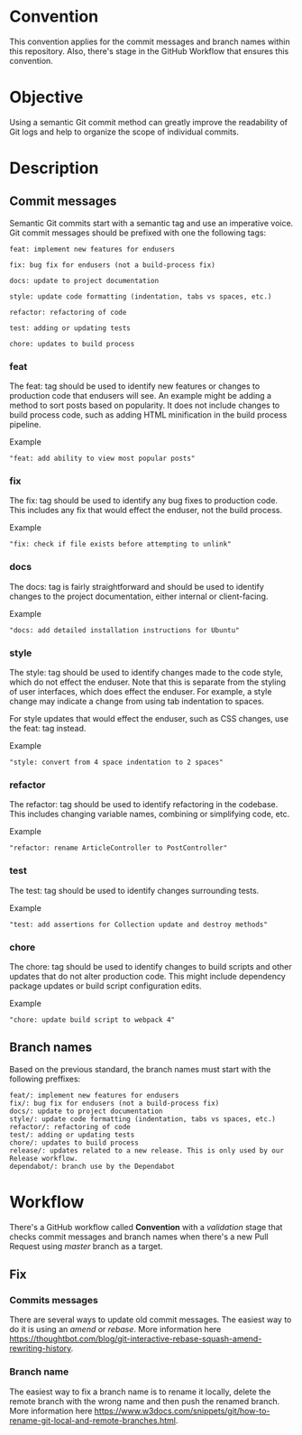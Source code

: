 # Convention

This convention applies for the commit messages and branch names within this repository. Also, there's stage in the GitHub Workflow that ensures this convention.

# Objective

Using a semantic Git commit method can greatly improve the readability 
of Git logs and help to organize the scope of individual commits.

# Description

## Commit messages

Semantic Git commits start with a semantic tag and use an imperative voice. Git commit messages should be prefixed with one the following tags:

```
feat: implement new features for endusers

fix: bug fix for endusers (not a build-process fix)

docs: update to project documentation

style: update code formatting (indentation, tabs vs spaces, etc.)

refactor: refactoring of code

test: adding or updating tests

chore: updates to build process
```

### feat

The feat: tag should be used to identify new features or changes to production code that endusers will see. An example might be adding a method to sort posts based on popularity. It does not include changes to build process code, such as adding HTML minification in the build process pipeline.

Example

```"feat: add ability to view most popular posts"```

### fix
The fix: tag should be used to identify any bug fixes to production code. This includes any fix that would effect the enduser, not the build process.

Example

```"fix: check if file exists before attempting to unlink"```

### docs
The docs: tag is fairly straightforward and should be used to identify changes to the project documentation, either internal or client-facing.

Example

```"docs: add detailed installation instructions for Ubuntu"```

### style
The style: tag should be used to identify changes made to the code style, which do not effect the enduser. Note that this is separate from the styling of user interfaces, which does effect the enduser. For example, a style change may indicate a change from using tab indentation to spaces.

For style updates that would effect the enduser, such as CSS changes, use the feat: tag instead.

Example

```"style: convert from 4 space indentation to 2 spaces"```

### refactor
The refactor: tag should be used to identify refactoring in the codebase. This includes changing variable names, combining or simplifying code, etc.

Example

```"refactor: rename ArticleController to PostController"```

### test
The test: tag should be used to identify changes surrounding tests.

Example

```"test: add assertions for Collection update and destroy methods"```

### chore
The chore: tag should be used to identify changes to build scripts and other updates that do not alter production code. This might include dependency package updates or build script configuration edits.

Example

```"chore: update build script to webpack 4"```


## Branch names

Based on the previous standard, the branch names must start with the following preffixes:

```
feat/: implement new features for endusers
fix/: bug fix for endusers (not a build-process fix)
docs/: update to project documentation
style/: update code formatting (indentation, tabs vs spaces, etc.)
refactor/: refactoring of code
test/: adding or updating tests
chore/: updates to build process
release/: updates related to a new release. This is only used by our Release workflow.
dependabot/: branch use by the Dependabot
```

# Workflow

There's a GitHub workflow called **Convention** with a *validation* stage that checks commit messages and branch names when there's a new Pull Request using *master* branch as a target.

## Fix 

### Commits messages

There are several ways to update old commit messages. The easiest way to do it is using an *amend* or *rebase*. More information here https://thoughtbot.com/blog/git-interactive-rebase-squash-amend-rewriting-history.


### Branch name

The easiest way to fix a branch name is to rename it locally, delete the remote branch with the wrong name and then push the renamed branch. More information here https://www.w3docs.com/snippets/git/how-to-rename-git-local-and-remote-branches.html.

